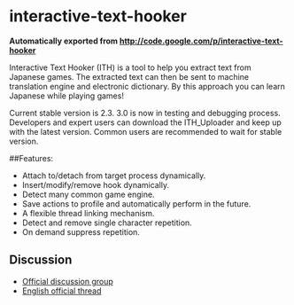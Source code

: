 # interactive-text-hooker
**Automatically exported from http://code.google.com/p/interactive-text-hooker**

Interactive Text Hooker (ITH) is a tool to help you extract text from Japanese games. The extracted text can then be sent to machine translation engine and electronic dictionary. By this approach you can learn Japanese while playing games!

Current stable version is 2.3. 3.0 is now in testing and debugging process. Developers and expert users can download the ITH_Uploader and keep up with the latest version. Common users are recommended to wait for stable version.

##Features:

* Attach to/detach from target process dynamically.
* Insert/modify/remove hook dynamically.
* Detect many common game engine.
* Save actions to profile and automatically perform in the future.
* A flexible thread linking mechanism.
* Detect and remove single character repetition.
* On demand suppress repetition.

## Discussion
* [Official discussion group](https://groups.google.com/forum/?fromgroups#!forum/interactive-text-hooker)
* [English official thread](http://www.hongfire.com/forum/showthread.php/208860)
